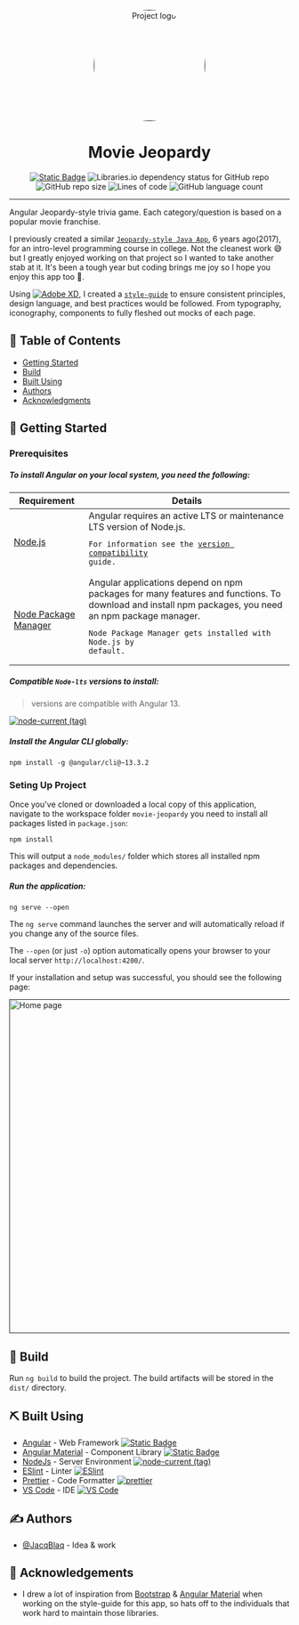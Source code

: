 <p align="center">
  <a href="" rel="noopener">
  <img width=200px height=200px style="border-radius: 50%;"
    src="https://i.imgur.com/8ykUyc6.png" alt="Project logo"></a>
</p>

<h1 align="center">Movie Jeopardy</h1>

<div align="center">

  [![Static Badge](https://img.shields.io/badge/angular-~13.3.2-c3002f?logo=angular)](https://github.com/angular/angular-cli)
  ![Libraries.io dependency status for GitHub repo](https://gitlab-badges.greenpeace.org/librariesio/github/JacqBlaq/movie-jeopardy)
  ![GitHub repo size](https://img.shields.io/github/repo-size/JacqBlaq/movie-jeopardy)
  ![Lines of code](https://img.shields.io/tokei/lines/github/JacqBlaq/movie-jeopardy)
  ![GitHub language count](https://gitlab-badges.greenpeace.org/github/languages/count/JacqBlaq/movie-jeopardy)

</div>

---

Angular Jeopardy-style trivia game. Each category/question is based on a popular movie franchise.

I previously created a similar [`Jeopardy-style Java App`](https://github.com/JacqBlaq/Jeopardy-Game), 6 years ago(2017), for an intro-level programming course in college. Not the cleanest work 😅 but I greatly enjoyed working on that project so I wanted to take another stab at it. It's been a tough year but coding brings me joy so I hope you enjoy this app too 🖤.

Using [![Adobe XD](https://img.shields.io/badge/Adobe%20XD-470137?logo=Adobe%20XD&logoColor=#FF61F6)](https://helpx.adobe.com/xd/user-guide.html), I created a [`style-guide`](https://xd.adobe.com/view/da7916d2-aba1-47ea-b84c-2813a6b1a10a-8f2a/screen/6e287aa6-aef6-443a-9629-fe6de065eb45) to ensure consistent principles, design language, and best practices would be followed. From typography, iconography, components to fully fleshed out mocks of each page.


## 📝 Table of Contents

- [Getting Started](#getting_started)
- [Build](#build)
- [Built Using](#built_using)
- [Authors](#authors)
- [Acknowledgments](#acknowledgement)

## 🏁 Getting Started <a name = "getting_started"></a>

<!-- These instructions will get you a copy of the project up and running on your local machine for development and testing purposes. See [deployment](#deployment) for notes on how to deploy the project on a live system. -->

### Prerequisites
##### To install Angular on your local system, you need the following:

Requirement | Details
------------|--------
[Node.js](https://nodejs.org/) | Angular requires an active LTS or maintenance LTS version of Node.js. <pre><code>For information see the [version compatibility](https://angular.io/guide/versions) guide.</code></pre> 
[Node Package Manager](https://www.npmjs.com/get-npm) | Angular applications depend on npm packages for many features and functions. To download and install npm packages, you need an npm package manager. <pre><code>Node Package Manager gets installed with Node.js by default.</code></pre>

##### Compatible `Node-lts` versions to install:

> versions are compatible with Angular 13.

[![node-current (tag)](https://gitlab-badges.greenpeace.org/node/v/@angular/cli/v13-lts)](https://nodejs.org/en/download/releases)

##### Install the Angular CLI globally:

```code
npm install -g @angular/cli@~13.3.2
```

### Seting Up Project

Once you've cloned or downloaded a local copy of this application, navigate to the workspace folder `movie-jeopardy` you need to install all packages listed in `package.json`:

```code
npm install
```
This will output a `node_modules/` folder which stores all installed npm packages and dependencies.


##### Run the application:

```code
ng serve --open
```
The `ng serve` command launches the server and will automatically reload if you change any of the source files.

The `--open` (or just `-o`) option automatically opens your browser to your local server `http://localhost:4200/`.


If your installation and setup was successful, you should see the following page:

<p>
  <a href="" rel="noopener">
  <img width=600px src="https://i.imgur.com/kPQgk9G.png" alt="Home page"></a>
</p>

## 🧰 Build <a name = "build"></a>

Run `ng build` to build the project. The build artifacts will be stored in the `dist/` directory.

## ⛏️ Built Using <a name = "built_using"></a>

- [Angular](https://www.angular.io/) - Web Framework [![Static Badge](https://img.shields.io/badge/angular-~13.3.2-c3002f?logo=angular)](https://github.com/angular/angular-cli)
- [Angular Material](https://expressjs.com/) - Component Library [![Static Badge](https://img.shields.io/badge/angular_material-~^13.3.9-3f51b5?logo=angular&logoColor=white)](https://github.com/angular/angular-cli)
- [NodeJs](https://nodejs.org/en/) - Server Environment [![node-current (tag)](https://gitlab-badges.greenpeace.org/node/v/@angular/cli/v13-lts)](https://nodejs.org/en/download/releases)
- [ESlint](https://eslint.org/) - Linter [![ESlint](https://img.shields.io/badge/eslint-^8.44.0-3A33D1?logo=eslint&logoColor=white)](https://eslint.org/docs/latest/)
- [Prettier](https://prettier.io/) - Code Formatter [![prettier](https://img.shields.io/badge/prettier-^2.8.8-ff69b4?logo=prettier&logoColor=white)](https://github.com/prettier/prettier)
- [VS Code](https://www.angular.io/) - IDE [![VS Code](https://img.shields.io/badge/Visual_Studio_Code-0078D4?logo=visual%20studio%20code&logoColor=white)](https://code.visualstudio.com/)

## ✍️ Authors <a name = "authors"></a>

- [@JacqBlaq](https://github.com/JacqBlaq) - Idea & work


## 🎉 Acknowledgements <a name = "acknowledgement"></a>

- I drew a lot of inspiration from [Bootstrap](https://getbootstrap.com/) & [Angular Material](https://material.angular.io/) when working on the style-guide for this app, so hats off to the individuals that work hard to maintain those libraries.

